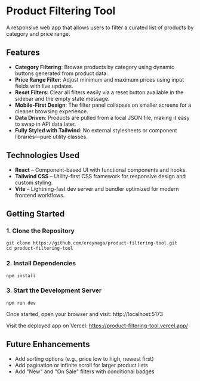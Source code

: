# Product Filtering Tool

A responsive web app that allows users to filter a curated list of products by category and price range.

## Features

- **Category Filtering**: Browse products by category using dynamic buttons generated from product data.
- **Price Range Filter**: Adjust minimum and maximum prices using input fields with live updates.
- **Reset Filters**: Clear all filters easily via a reset button available in the sidebar and the empty state message.
- **Mobile-First Design**: The filter panel collapses on smaller screens for a cleaner browsing experience.
- **Data Driven**: Products are pulled from a local JSON file, making it easy to swap in API data later.
- **Fully Styled with Tailwind**: No external stylesheets or component libraries—pure utility classes.

## Technologies Used

- **React** – Component-based UI with functional components and hooks.
- **Tailwind CSS** – Utility-first CSS framework for responsive design and custom styling.
- **Vite** – Lightning-fast dev server and bundler optimized for modern frontend workflows.

## Getting Started

### 1. Clone the Repository

```
git clone https://github.com/ereynaga/product-filtering-tool.git
cd product-filtering-tool
```

### 2. Install Dependencies

```
npm install
```

### 3. Start the Development Server

```
npm run dev
```

Once started, open your browser and visit: http://localhost:5173

Visit the deployed app on Vercel: https://product-filtering-tool.vercel.app/

## Future Enhancements

- Add sorting options (e.g., price low to high, newest first)
- Add pagination or infinite scroll for larger product lists
- Add "New" and "On Sale" filters with conditional badges